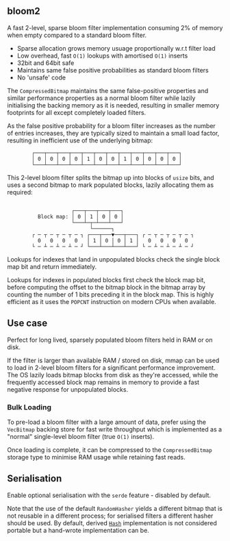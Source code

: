 ## bloom2

A fast 2-level, sparse bloom filter implementation consuming 2% of memory when
empty compared to a standard bloom filter.

* Sparse allocation grows memory usuage proportionally w.r.t filter load
* Low overhead, fast `O(1)` lookups with amortised `O(1)` inserts
* 32bit and 64bit safe
* Maintains same false positive probabilities as standard bloom filters
* No 'unsafe' code

The `CompressedBitmap` maintains the same false-positive properties and similar
performance properties as a normal bloom filter while lazily initialising the
backing memory as it is needed, resulting in smaller memory footprints for all
except completely loaded filters.

As the false positive probability for a bloom filter increases as the number of
entries increases, they are typically sized to maintain a small load factor,
resulting in inefficient use of the underlying bitmap:

```text
        ┌───┬───┬───┬───┬───┬───┬───┬───┬───┬───┬───┬───┐
        │ 0 │ 0 │ 0 │ 0 │ 1 │ 0 │ 0 │ 1 │ 0 │ 0 │ 0 │ 0 │
        └───┴───┴───┴───┴───┴───┴───┴───┴───┴───┴───┴───┘
```

This 2-level bloom filter splits the bitmap up into blocks of `usize` bits, and
uses a second bitmap to mark populated blocks, lazily allocating them as
required:

```text

	                 ┌───┬───┬───┬───┐
	      Block map: │ 0 │ 1 │ 0 │ 0 │
	                 └───┴─┬─┴───┴───┘
	                       └──────┐
	    ┌ ─ ┬ ─ ┬ ─ ┬ ─ ┐ ┌───┬───▼───┬───┐ ┌ ─ ┬ ─ ┬ ─ ┬ ─ ┐
	      0   0   0   0   │ 1 │ 0 │ 0 │ 1 │   0   0   0   0
	    └ ─ ┴ ─ ┴ ─ ┴ ─ ┘ └───┴───┴───┴───┘ └ ─ ┴ ─ ┴ ─ ┴ ─ ┘
```

Lookups for indexes that land in unpopulated blocks check the single block map
bit and return immediately.

Lookups for indexes in populated blocks first check the block map bit, before
computing the offset to the bitmap block in the bitmap array by counting the
number of 1 bits preceding it in the block map. This is highly efficient as it
uses the `POPCNT` instruction on modern CPUs when available.

## Use case

Perfect for long lived, sparsely populated bloom filters held in RAM or on disk.

If the filter is larger than available RAM / stored on disk, mmap can be used to
load in 2-level bloom filters for a significant performance improvement. The OS
lazily loads bitmap blocks from disk as they're accessed, while the frequently
accessed block map remains in memory to provide a fast negative response for
unpopulated blocks.

### Bulk Loading

To pre-load a bloom filter with a large amount of data, prefer using the
`VecBitmap` backing store for fast write throughput which is implemented as a
"normal" single-level bloom filter (true `O(1)` inserts).

Once loading is complete, it can be compressed to the `CompressedBitmap` storage
type to minimise RAM usage while retaining fast reads.

## Serialisation

Enable optional serialisation with the `serde` feature - disabled by default.

Note that the use of the default `RandomHasher` yields a different bitmap that
is not reusable in a different process; for serialised filters a different
hasher should be used. By default, derived [`Hash`] implementation is not
considered portable but a hand-wrote implementation can be.

[`Hash`]: https://doc.rust-lang.org/stable/std/hash/trait.Hash.html#portability
